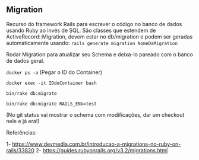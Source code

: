 ## Migration

Recurso do framework Rails para escrever o código no banco de dados usando Ruby ao invés de SQL. São classes que estendem de ActiveRecord::Migration, devem estar no db/migration e podem ser geradas automaticamente usando:
`rails generate migration NomeDaMigration`

Rodar Migration para atualizar seu Schema e deixa-lo pareado com o banco de dados geral.

  `docker ps -a` (Pegar o ID do Container)
  
  `docker exec -it IDdoContainer bash`
  
  `bin/rake db:migrate`
  
  `bin/rake db:migrate RAILS_ENV=test`
  
  (No git status vai mostrar o schema com modificações, dar um checkout nele e já era!)
  
Referências: 

1- https://www.devmedia.com.br/introducao-a-migrations-no-ruby-on-rails/33820
2- https://guides.rubyonrails.org/v3.2/migrations.html
